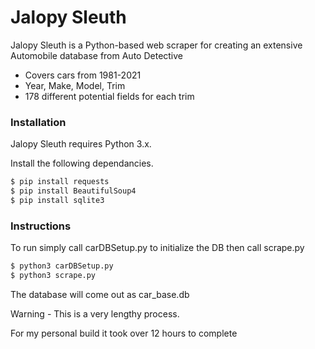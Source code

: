 # Jalopy Sleuth

Jalopy Sleuth is a Python-based web scraper for creating an extensive Automobile database from Auto Detective

  - Covers cars from 1981-2021
  - Year, Make, Model, Trim
  - 178 different potential fields for each trim

### Installation

Jalopy Sleuth requires Python 3.x.

Install the following dependancies.

```sh
$ pip install requests
$ pip install BeautifulSoup4
$ pip install sqlite3
```

### Instructions
To run simply call carDBSetup.py to initialize the DB then call scrape.py

```sh
$ python3 carDBSetup.py
$ python3 scrape.py
```
The database will come out as car_base.db

Warning - This is a very lengthy process.

For my personal build it took over 12 hours to complete
